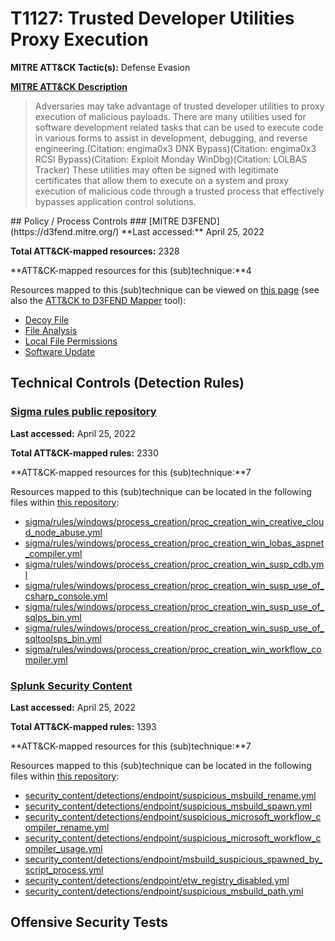 # T1127: Trusted Developer Utilities Proxy Execution
**MITRE ATT&CK Tactic(s):** Defense Evasion

**[MITRE ATT&CK Description](https://attack.mitre.org/techniques/T1127)**
<blockquote>Adversaries may take advantage of trusted developer utilities to proxy execution of malicious payloads. There are many utilities used for software development related tasks that can be used to execute code in various forms to assist in development, debugging, and reverse engineering.(Citation: engima0x3 DNX Bypass)(Citation: engima0x3 RCSI Bypass)(Citation: Exploit Monday WinDbg)(Citation: LOLBAS Tracker) These utilities may often be signed with legitimate certificates that allow them to execute on a system and proxy execution of malicious code through a trusted process that effectively bypasses application control solutions.</blockquote>
## Policy / Process Controls
### [MITRE D3FEND](https://d3fend.mitre.org/)
**Last accessed:** April 25, 2022

**Total ATT&CK-mapped resources:** 2328

**ATT&CK-mapped resources for this (sub)technique:**4

Resources mapped to this (sub)technique can be viewed on [this page](https://d3fend.mitre.org/) (see also the [ATT&CK to D3FEND Mapper](https://d3fend.mitre.org/tools/attack-mapper) tool):

* [Decoy File](https://d3fend.mitre.org/techniques/d3f:DecoyFile)
* [File Analysis](https://d3fend.mitre.org/techniques/d3f:FileAnalysis)
* [Local File Permissions](https://d3fend.mitre.org/techniques/d3f:LocalFilePermissions)
* [Software Update](https://d3fend.mitre.org/techniques/d3f:SoftwareUpdate)

## Technical Controls (Detection Rules)
### [Sigma rules public repository](https://github.com/SigmaHQ/sigma)
**Last accessed:** April 25, 2022

**Total ATT&CK-mapped rules:** 2330

**ATT&CK-mapped resources for this (sub)technique:**7

Resources mapped to this (sub)technique can be located in the following files within [this repository](https://github.com/SigmaHQ/sigma/tree/master/rules):

* [sigma/rules/windows/process_creation/proc_creation_win_creative_cloud_node_abuse.yml](https://github.com/SigmaHQ/sigma/blob/master/rules/windows/process_creation/proc_creation_win_creative_cloud_node_abuse.yml)
* [sigma/rules/windows/process_creation/proc_creation_win_lobas_aspnet_compiler.yml](https://github.com/SigmaHQ/sigma/blob/master/rules/windows/process_creation/proc_creation_win_lobas_aspnet_compiler.yml)
* [sigma/rules/windows/process_creation/proc_creation_win_susp_cdb.yml](https://github.com/SigmaHQ/sigma/blob/master/rules/windows/process_creation/proc_creation_win_susp_cdb.yml)
* [sigma/rules/windows/process_creation/proc_creation_win_susp_use_of_csharp_console.yml](https://github.com/SigmaHQ/sigma/blob/master/rules/windows/process_creation/proc_creation_win_susp_use_of_csharp_console.yml)
* [sigma/rules/windows/process_creation/proc_creation_win_susp_use_of_sqlps_bin.yml](https://github.com/SigmaHQ/sigma/blob/master/rules/windows/process_creation/proc_creation_win_susp_use_of_sqlps_bin.yml)
* [sigma/rules/windows/process_creation/proc_creation_win_susp_use_of_sqltoolsps_bin.yml](https://github.com/SigmaHQ/sigma/blob/master/rules/windows/process_creation/proc_creation_win_susp_use_of_sqltoolsps_bin.yml)
* [sigma/rules/windows/process_creation/proc_creation_win_workflow_compiler.yml](https://github.com/SigmaHQ/sigma/blob/master/rules/windows/process_creation/proc_creation_win_workflow_compiler.yml)

### [Splunk Security Content](https://github.com/splunk/security_content)
**Last accessed:** April 25, 2022

**Total ATT&CK-mapped rules:** 1393

**ATT&CK-mapped resources for this (sub)technique:**7

Resources mapped to this (sub)technique can be located in the following files within [this repository](https://github.com/splunk/security_content/tree/develop/detections):

* [security_content/detections/endpoint/suspicious_msbuild_rename.yml](https://github.com/splunk/security_content/blob/develop/detections/endpoint/suspicious_msbuild_rename.yml)
* [security_content/detections/endpoint/suspicious_msbuild_spawn.yml](https://github.com/splunk/security_content/blob/develop/detections/endpoint/suspicious_msbuild_spawn.yml)
* [security_content/detections/endpoint/suspicious_microsoft_workflow_compiler_rename.yml](https://github.com/splunk/security_content/blob/develop/detections/endpoint/suspicious_microsoft_workflow_compiler_rename.yml)
* [security_content/detections/endpoint/suspicious_microsoft_workflow_compiler_usage.yml](https://github.com/splunk/security_content/blob/develop/detections/endpoint/suspicious_microsoft_workflow_compiler_usage.yml)
* [security_content/detections/endpoint/msbuild_suspicious_spawned_by_script_process.yml](https://github.com/splunk/security_content/blob/develop/detections/endpoint/msbuild_suspicious_spawned_by_script_process.yml)
* [security_content/detections/endpoint/etw_registry_disabled.yml](https://github.com/splunk/security_content/blob/develop/detections/endpoint/etw_registry_disabled.yml)
* [security_content/detections/endpoint/suspicious_msbuild_path.yml](https://github.com/splunk/security_content/blob/develop/detections/endpoint/suspicious_msbuild_path.yml)


## Offensive Security Tests
